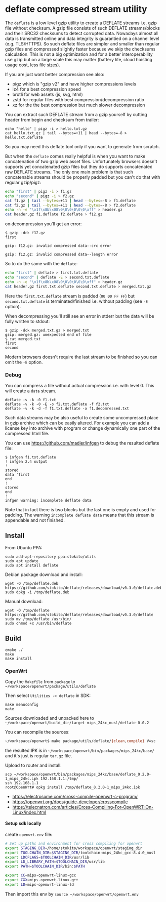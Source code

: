 # deflate compressed stream utility

The `deflate` is a low level gzip utility to create a DEFLATE streams i.e. gzip file without checksum.
A gzip file consists of such DEFLATE streams/blocks and their SRC32 checksums to detect corrupted data.
Nowadays almost all data is transmitted online and data integrity is guarantied on a channel level (e.g. TLS/HTTPS).
So such deflate files are simpler and smaller than regular gzip files and compressed slightly faster because we skip the checksums calculation.
This is not a big optimization and for a better interoperability use gzip but on a large scale this may matter (battery life, cloud hoisting usage cost, less file sizes).

If you are just want better compression see also:
* pigz which is "gzip v2" and have higher compressions levels
* lz4 for a best compression speed
* brotli for web assets (js, svg, html)
* zstd for regular files with best compression/decompression ratio
* xz for the the best compression but much slower decompression

You can extract such DEFLATE stream from a gzip yourself by cutting header from begin and checksum from trailer: 
```
echo "hello" | pigz -i > hello.txt.gz
cat hello.txt.gz | tail --bytes=+11 | head --bytes=-8 > hello.txt.deflate
```

So you may need this deflate tool only if you want to generate from scratch. 
 
But when the `deflate` comes really helpful is when you want to make concatenation of two gzip web asset files.
Unfortunately browsers doesn't supports yet concatenated gzip files but they do supports concatenated raw DEFLATE streams.
The only one main problem is that such concatenable streams should be properly padded but you can't do that with regular gzip/pigz: 

```sh
echo "first" | pigz -i > f1.gz
echo "second" | pigz -i > f2.gz
cat f1.gz | tail --bytes=+11 | head --bytes=-8 > f1.deflate
cat f2.gz | tail --bytes=+11 | head --bytes=-8 > f2.deflate
echo -n -e "\x1f\x8b\x08\0\0\0\0\0\0\xff" > header.gz
cat header.gz f1.deflate f2.deflate > f12.gz
```

on decompression you'll get an error:
```
$ gzip -dck f12.gz
first

gzip: f12.gz: invalid compressed data--crc error

gzip: f12.gz: invalid compressed data--length error
```

So to do the same with the `deflate`:
```sh
echo "first" | deflate > first.txt.deflate
echo "second" | deflate -E > second.txt.deflate
echo -n -e "\x1f\x8b\x08\0\0\0\0\0\0\xff" > header.gz
cat header.gz first.txt.deflate second.txt.deflate > merged.txt.gz
```

Here the `first.txt.deflate` stream is padded (`00 00 FF FF`) but `second.txt.deflate` is terminated/finished i.e. without padding (see `-E` option).

When decompressing you'll still see an error in stderr but the data will be fully written to stdout:
```
$ gzip -dck merged.txt.gz > merged.txt
gzip: merged.gz: unexpected end of file
$ cat merged.txt
first
second
```

Modern browsers doesn't require the last stream to be finished so you can omit the `-E` option. 

### Debug
You can compress a file without actual compression i.e. with level 0. This will create a `data` stream.
 
```
deflate -v -k -0 f1.txt
deflate -v -k -0 -E -o f2.txt.deflate -f f2.txt
deflate -v -k -d -f f1.txt.deflate -o f1.decomressed.txt
```

Such data streams may be also useful to create some uncompressed place in gzip archive which can be easily altered.
For example you can add a license key into archive with program or change dynamically one part of the compressed html file.  

You can use https://github.com/madler/infgen to debug the resulted deflate file:
```
$ infgen f1.txt.deflate
! infgen 2.4 output
!
stored
data 'first
end
!
stored
end
!
infgen warning: incomplete deflate data
```

Note that in fact there is two blocks but the last one is empty and used for padding. 
The warning `incomplete deflate data` means that this stream is appendable and not finished.

## Install

From Ubuntu PPA:

    sudo add-apt-repository ppa:stokito/utils
    sudo apt update
    sudo apt install deflate

Debian package download and install:

    wget -O /tmp/deflate.deb https://github.com/stokito/deflate/releases/download/v0.3.0/deflate.deb
    sudo dpkg -i /tmp/deflate.deb

Manual download:

    wget -O /tmp/deflate https://github.com/stokito/deflate/releases/download/v0.3.0/deflate
    sudo mv /tmp/deflate /usr/bin/
    sudo chmod +x /usr/bin/deflate

## Build

```
cmake ./
make
make install
```

### OpenWrt
Copy the `Makefile` from `package` to `~/workspace/openwrt/package/utils/deflate`

Then select `Utilities -> deflate` in SDK:
 
```
make menuconfig
make
```

Sources downloaded and unpacked here to `~/workspace/openwrt/build_dir/target-mips_24kc_musl/deflate-0.0.2`

You can recompile the sources:
```bash
~/workspace/openwrt$ make package/utils/deflate/{clean,compile} V=sc
```

the resulted IPK is in `~/workspace/openwrt/bin/packages/mips_24kc/base/` and it's just is regular `tar.gz` file.

Upload to router and install:
```
scp ~/workspace/openwrt/bin/packages/mips_24kc/base/deflate_0.2.0-1_mips_24kc.ipk 192.168.1.1:/tmp/
ssh 192.168.1.1
root@OpenWrt# opkg install /tmp/deflate_0.2.0-1_mips_24kc.ipk 
```

* https://electrosome.com/cross-compile-openwrt-c-program/
* https://openwrt.org/docs/guide-developer/crosscompile
* https://telecnatron.com/articles/Cross-Compiling-For-OpenWRT-On-Linux/index.html

#### Setup sdk locally
create `openwrt.env` file:

```sh
# Set up paths and environment for cross compiling for openwrt
export STAGING_DIR=/home/stokito/workspace/openwrt/staging_dir
export TOOLCHAIN_DIR=$STAGING_DIR/toolchain-mips_24kc_gcc-8.4.0_musl
export LDCFLAGS=$TOOLCHAIN_DIR/usr/lib
export LD_LIBRARY_PATH=$TOOLCHAIN_DIR/usr/lib
export PATH=$TOOLCHAIN_DIR/bin:$PATH

export CC=mips-openwrt-linux-gcc
export CXX=mips-openwrt-linux-g++
export LD=mips-openwrt-linux-ld
```

Then import this env by `source ~/workspace/openwrt/openwrt.env`
